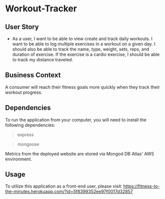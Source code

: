 # Workout-Tracker

## User Story

* As a user, I want to be able to view create and track daily workouts. I want to be able to log multiple exercises in a workout on a given day. I should also be able to track the name, type, weight, sets, reps, and duration of exercise. If the exercise is a cardio exercise, I should be able to track my distance traveled.

## Business Context

A consumer will reach their fitness goals more quickly when they track their workout progress.

## Dependencies

To run the application from your computer, you will need to install the following dependencies: 
  > express
  
  > mongoose

Metrics from the deployed website are stored via Mongod DB Atlas' AWS environment. 

## Usage

To utilize this application as a front-end user, please visit: https://fitness-to-the-minutes.herokuapp.com/?id=5f8399352ee97f0017d32857
